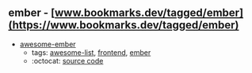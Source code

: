 ember - [www.bookmarks.dev/tagged/ember](https://www.bookmarks.dev/tagged/ember)
---
* [awesome-ember](https://github.com/nmec/awesome-ember#readme)
    * tags: [awesome-list](../tagged/awesome-list.md), [frontend](../tagged/frontend.md), [ember](../tagged/ember.md)
    * :octocat: [source code](https://github.com/nmec/awesome-ember#readme)
